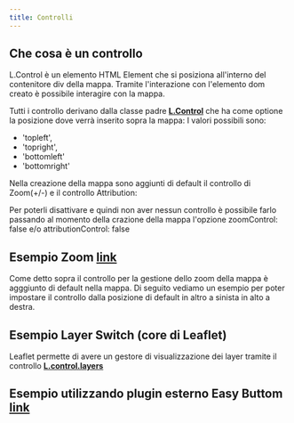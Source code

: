 ```yaml
---
title: Controlli 
---
```


## Che cosa è un controllo

L.Control è un elemento HTML Element che si posiziona all'interno del contenitore div della mappa. Tramite l'interazione con l'elemento dom creato è possibile interagire con la mappa.

Tutti i controllo derivano dalla classe padre [**L.Control**](https://leafletjs.com/reference-1.7.1.html#control) che ha come optione la posizione dove verrà inserito sopra la mappa:
I valori possibili sono:

* 'topleft',
* 'topright',
* 'bottomleft' 
* 'bottomright'

Nella creazione della mappa sono aggiunti di default il controllo di Zoom(+/-) e il controllo Attribution:

Per poterli disattivare e quindi non aver nessun controllo è possibile farlo passando al momento della crazione della mappa l'opzione zoomControl: false e/o attributionControl: false

## Esempio Zoom [**link**](https://leafletjs.com/reference-1.7.1.html#control-zoom)

Come detto sopra il controllo per la gestione dello zoom della mappa è agggiunto di default nella mappa.
Di seguito vediamo un esempio per poter impostare il controllo dalla posizione di default in altro a sinista in alto a destra.


<zoom-control></zoom-control>

## Esempio Layer Switch (core di Leaflet)
Leaflet permette di avere un gestore di visualizzazione dei layer tramite il controllo [**L.control.layers**](https://mourner.github.io/Leaflet/reference.html#control-layers)

<layers-switch></layers-switch>

## Esempio utilizzando plugin esterno Easy Buttom [**link**](https://github.com/CliffCloud/Leaflet.EasyButton)

<easy-button></easy-button>